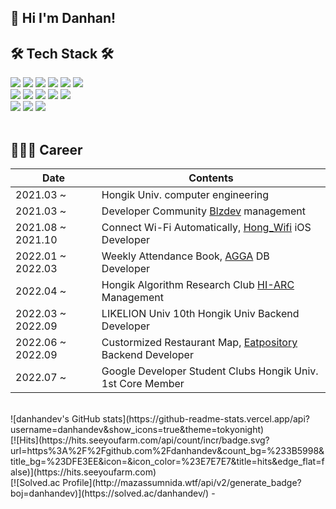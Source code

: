 ## 👋 Hi I'm Danhan!

## 🛠 Tech Stack 🛠
![](https://img.shields.io/badge/python-3776AB?style=flat&logo=python&logoColor=white) ![](https://img.shields.io/badge/c++-00599C?style=flat&logo=c%2B%2B&logoColor=white) ![](https://img.shields.io/badge/c-A8B9CC?style=flat&logo=C&logoColor=white)  ![](https://img.shields.io/badge/swift-F05138?style=flat&logo=swift&logoColor=white) ![](https://img.shields.io/badge/Django-092E20?style=flat&logo=django&logoColor=white) ![](https://img.shields.io/badge/Flutter-02569B?style=flat&logo=flutter&logoColor=white)</br>
![](https://img.shields.io/badge/Gunicorn-499848?style=flat&logo=Gunicorn&logoColor=white) ![](https://img.shields.io/badge/Nginx-009639?style=flat&logo=Nginx&logoColor=white) ![](https://img.shields.io/badge/MySQL-4479A1?style=flat&logo=mysql&logoColor=white) ![](https://img.shields.io/badge/Amazon_AWS-232F3E?style=flat&logo=amazonaws&logoColor=white) ![](https://img.shields.io/badge/firebase-FFCA28?style=flat&logo=firebase&logoColor=white)</br>
![](https://img.shields.io/badge/git-F05032?style=flat&logo=git&logoColor=white) ![](https://img.shields.io/badge/github-181717?style=flat&logo=github&logoColor=white) ![](https://img.shields.io/badge/Notion-000000?style=flat&logo=notion&logoColor=white)</br>
</br>

## 👩🏻‍💻 Career

|Date|Contents|
|------|---|
|2021.03 ~ |Hongik Univ. computer engineering|
|2021.03 ~ |Developer Community [Blzdev](https://github.com/BlazingDevs) management|
|2021.08 ~ 2021.10|Connect Wi-Fi Automatically, [Hong_Wifi](https://github.com/HongWifi) iOS Developer|
|2022.01 ~ 2022.03| Weekly Attendance Book, [AGGA](https://github.com/sehandev/dongan-youth) DB Developer|
|2022.04 ~ |Hongik Algorithm Research Club [HI-ARC](https://www.hi-arc.org/) Management|
|2022.03 ~ 2022.09|LIKELION Univ 10th Hongik Univ Backend Developer|
|2022.06 ~ 2022.09|Custormized Restaurant Map, [Eatpository](https://github.com/2022Eatpository/Eatpository) Backend Developer|
|2022.07 ~ |Google Developer Student Clubs Hongik Univ. 1st Core Member|

</br>
![danhandev's GitHub stats](https://github-readme-stats.vercel.app/api?username=danhandev&show_icons=true&theme=tokyonight)</br>
[![Hits](https://hits.seeyoufarm.com/api/count/incr/badge.svg?url=https%3A%2F%2Fgithub.com%2Fdanhandev&count_bg=%233B5998&title_bg=%23DFE3EE&icon=&icon_color=%23E7E7E7&title=hits&edge_flat=false)](https://hits.seeyoufarm.com)</br>
[![Solved.ac Profile](http://mazassumnida.wtf/api/v2/generate_badge?boj=danhandev)](https://solved.ac/danhandev/)
-
